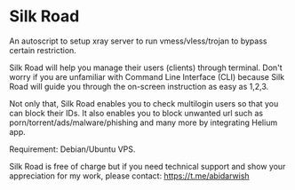 # Silk Road
An autoscript to setup xray server to run vmess/vless/trojan to bypass certain restriction.

Silk Road will help you manage their users (clients) through terminal. Don't worry if you are unfamiliar with Command Line Interface (CLI) because Silk Road will guide you through the on-screen instruction as easy as 1,2,3.

Not only that, Silk Road enables you to check multilogin users so that you can block their IDs. It also enables you to block unwanted url such as porn/torrent/ads/malware/phishing and many more by integrating Helium app.

Requirement: Debian/Ubuntu VPS.

Silk Road is free of charge but if you need technical support and show your appreciation for my work, please contact: https://t.me/abidarwish
